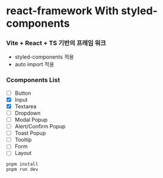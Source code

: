 # react-framework With styled-components
### Vite + React + TS 기반의 프레임 워크

- styled-components 적용
- auto import 적용

### Ccomponents List

- [ ] Button
- [x] Input
- [x] Textarea
- [ ] Dropdown
- [ ] Modal Popup
- [ ] Alert/Confirm Popup
- [ ] Toast Popup
- [ ] Tooltip
- [ ] Form
- [ ] Layout

```
pnpm install
pnpm run dev
```
